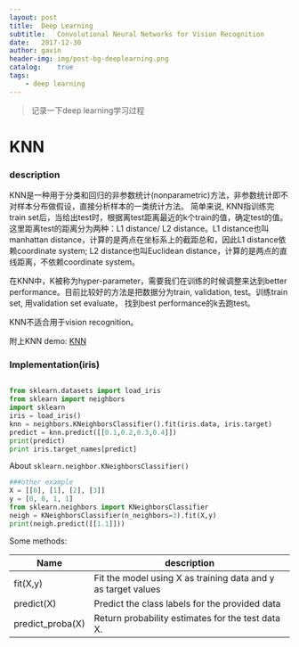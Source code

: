 ```yaml
---
layout: post
title:  Deep Learning
subtitle:   Convolutional Neural Networks for Vision Recognition
date:   2017-12-30
author: gavin
header-img: img/post-bg-deeplearning.png
catalog:    true
tags:
    - deep learning
---
```


>记录一下deep learning学习过程

# KNN

### description

KNN是一种用于分类和回归的非参数统计(nonparametric)方法，非参数统计即不对样本分布做假设，直接分析样本的一类统计方法。
简单来说, KNN指训练完train set后，当给出test时，根据离test距离最近的k个train的值，确定test的值。
这里距离test的距离分为两种：L1 distance/ L2 distance。L1 distance也叫manhattan distance，计算的是两点在坐标系上的截距总和，因此L1 distance依赖coordinate system; L2 distance也叫Euclidean distance，计算的是两点的直线距离，不依赖coordinate system。

在KNN中，K被称为hyper-parameter，需要我们在训练的时候调整来达到better performance。目前比较好的方法是把数据分为train, validation, test。训练train set, 用validation set evaluate， 找到best performance的k去跑test。

KNN不适合用于vision recognition。

附上KNN demo: [KNN](http://vision.stanford.edu/teaching/cs231n-demos/knn/)

### Implementation(iris)

```python

from sklearn.datasets import load_iris  
from sklearn import neighbors  
import sklearn
iris = load_iris()
knn = neighbors.KNeighborsClassifier().fit(iris.data, iris.target)
predict = knn.predict([[0.1,0.2,0.3,0.4]])
print(predict)
print iris.target_names[predict]

```

About `sklearn.neighbor.KNeighborsClassifier()`
```python
###other example
X = [[0], [1], [2], [3]]
y = [0, 0, 1, 1]
from sklearn.neighbors import KNeighborsClassifier
neigh = KNeighborsClassifier(n_neighbors=3).fit(X,y)
print(neigh.predict([[1.1]]))

```
Some methods:

Name | description
---- | -----------
fit(X,y) | Fit the model using X as training data and y as target values
predict(X) | Predict the class labels for the provided data
predict_proba(X) | Return probability estimates for the test data X.



